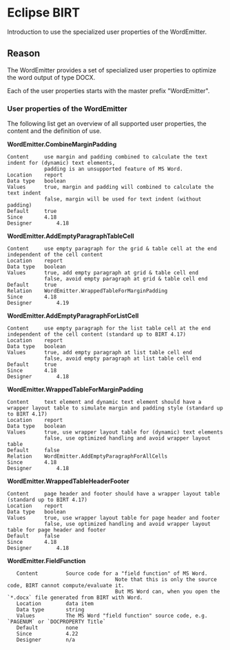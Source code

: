 # Eclipse BIRT 
Introduction to use the specialized user properties of the WordEmitter.

## Reason
The WordEmitter provides a set of specialized user properties to optimize the word output of type DOCX.

Each of the user properties starts with the master prefix "WordEmitter".


### User properties of the WordEmitter

The following list get an overview of all supported user properties, the content and the definition of use.


**WordEmitter.CombineMarginPadding**

	Content   	use margin and padding combined to calculate the text indent for (dynamic) text elements,
	          	padding is an unsupported feature of MS Word.
	Location  	report
	Data type 	boolean
	Values     	true, margin and padding will combined to calculate the text indent
	          	false, margin will be used for text indent (without padding)
	Default   	true
	Since      	4.18
	Designer    	4.18

**WordEmitter.AddEmptyParagraphTableCell**

	Content   	use empty paragraph for the grid & table cell at the end independent of the cell content
	Location  	report
	Data type 	boolean
	Values     	true, add empty paragraph at grid & table cell end
	          	false, avoid empty paragraph at grid & table cell end
	Default   	true
	Relation   	WordEmitter.WrappedTableForMarginPadding
	Since      	4.18
	Designer    	4.19

**WordEmitter.AddEmptyParagraphForListCell**

	Content   	use empty paragraph for the list table cell at the end independent of the cell content (standard up to BIRT 4.17)
	Location  	report
	Data type 	boolean
	Values     	true, add empty paragraph at list table cell end
	          	false, avoid empty paragraph at list table cell end
	Default   	true
	Since      	4.18
	Designer    	4.18

**WordEmitter.WrappedTableForMarginPadding**

	Content   	text element and dynamic text element should have a wrapper layout table to simulate margin and padding style (standard up to BIRT 4.17)
	Location  	report
	Data type 	boolean
	Values     	true, use wrapper layout table for (dynamic) text elements
	          	false, use optimized handling and avoid wrapper layout table
	Default   	false
	Relation   	WordEmitter.AddEmptyParagraphForAllCells
	Since      	4.18
	Designer    	4.18


**WordEmitter.WrappedTableHeaderFooter**

	Content   	page header and footer should have a wrapper layout table (standard up to BIRT 4.17)
	Location  	report
	Data type 	boolean
	Values     	true, use wrapper layout table for page header and footer
	          	false, use optimized handling and avoid wrapper layout table for page header and footer
	Default   	false
	Since      	4.18
	Designer    	4.18

**WordEmitter.FieldFunction**

       Content         Source code for a "field function" of MS Word.
                                       Note that this is only the source code, BIRT cannot compute/evaluate it.
                                       But MS Word can, when you open the `*.docx` file generated from BIRT with Word.
       Location        data item
       Data type       string
       Values          The MS Word "field function" source code, e.g. `PAGENUM` or `DOCPROPERTY Title`
       Default         none
       Since           4.22
       Designer        n/a
       